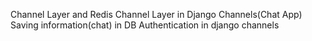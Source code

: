 Channel Layer and Redis Channel Layer in Django Channels(Chat App)
Saving information(chat) in DB
Authentication in django channels